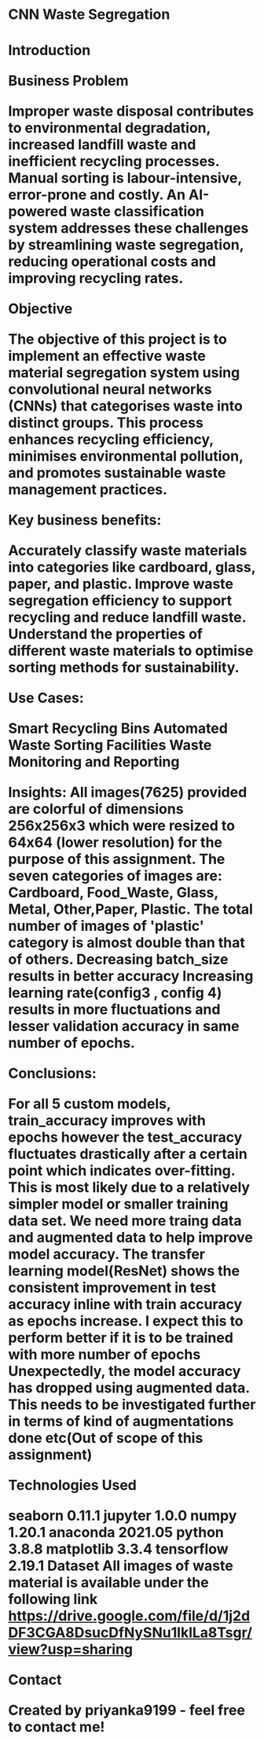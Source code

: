 <h1>CNN Waste Segregation<h1>



<b>Introduction<b>

**Business Problem**

Improper waste disposal contributes to environmental degradation, increased landfill waste and inefficient recycling processes. Manual sorting is labour-intensive, error-prone and costly. An AI-powered waste classification system addresses these challenges by streamlining waste segregation, reducing operational costs and improving recycling rates.

**Objective**

The objective of this project is to implement an effective waste material segregation system using convolutional neural networks (CNNs) that categorises waste into distinct groups. This process enhances recycling efficiency, minimises environmental pollution, and promotes sustainable waste management practices.

**Key business benefits:**

Accurately classify waste materials into categories like cardboard, glass, paper, and plastic. Improve waste segregation efficiency to support recycling and reduce landfill waste. Understand the properties of different waste materials to optimise sorting methods for sustainability.

**Use Cases:**

Smart Recycling Bins
Automated Waste Sorting Facilities
Waste Monitoring and Reporting


**Insights:**
All images(7625) provided are colorful of dimensions 256x256x3 which were resized to 64x64 (lower resolution) for the purpose of this assignment.
The seven categories of images are: Cardboard, Food_Waste, Glass, Metal, Other,Paper, Plastic.
The total number of images of 'plastic' category is almost double than that of others.
Decreasing batch_size results in better accuracy
Increasing learning rate(config3 , config 4) results in more fluctuations and lesser validation accuracy in same number of epochs.

**Conclusions:**

For all 5 custom models, train_accuracy improves with epochs however the test_accuracy fluctuates drastically after a certain point which indicates over-fitting. This is most likely due to a relatively simpler model or smaller training data set. We need more traing data and augmented data to help improve model accuracy.
The transfer learning model(ResNet) shows the consistent improvement in test accuracy inline with train accuracy as epochs increase. I expect this to perform better if it is to be trained with more number of epochs
Unexpectedly, the model accuracy has dropped using augmented data. This needs to be investigated further in terms of kind of augmentations done etc(Out of scope of this assignment)

**Technologies Used**

seaborn 0.11.1
jupyter 1.0.0
numpy 1.20.1
anaconda 2021.05
python 3.8.8
matplotlib 3.3.4
tensorflow 2.19.1
Dataset
All images of waste material is available under the following link https://drive.google.com/file/d/1j2dDF3CGA8DsucDfNySNu1lklLa8Tsgr/view?usp=sharing

**Contact**

Created by priyanka9199 - feel free to contact me!
